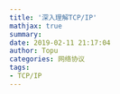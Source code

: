 ```yaml
---
title: '深入理解TCP/IP'
mathjax: true
summary: 
date: 2019-02-11 21:17:04
author: Topu
categories: 网络协议
tags:
- TCP/IP
---
```


